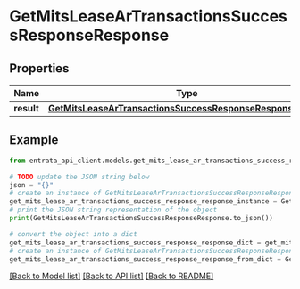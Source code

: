 # GetMitsLeaseArTransactionsSuccessResponseResponse


## Properties

Name | Type | Description | Notes
------------ | ------------- | ------------- | -------------
**result** | [**GetMitsLeaseArTransactionsSuccessResponseResponseResult**](GetMitsLeaseArTransactionsSuccessResponseResponseResult.md) |  | 

## Example

```python
from entrata_api_client.models.get_mits_lease_ar_transactions_success_response_response import GetMitsLeaseArTransactionsSuccessResponseResponse

# TODO update the JSON string below
json = "{}"
# create an instance of GetMitsLeaseArTransactionsSuccessResponseResponse from a JSON string
get_mits_lease_ar_transactions_success_response_response_instance = GetMitsLeaseArTransactionsSuccessResponseResponse.from_json(json)
# print the JSON string representation of the object
print(GetMitsLeaseArTransactionsSuccessResponseResponse.to_json())

# convert the object into a dict
get_mits_lease_ar_transactions_success_response_response_dict = get_mits_lease_ar_transactions_success_response_response_instance.to_dict()
# create an instance of GetMitsLeaseArTransactionsSuccessResponseResponse from a dict
get_mits_lease_ar_transactions_success_response_response_from_dict = GetMitsLeaseArTransactionsSuccessResponseResponse.from_dict(get_mits_lease_ar_transactions_success_response_response_dict)
```
[[Back to Model list]](../README.md#documentation-for-models) [[Back to API list]](../README.md#documentation-for-api-endpoints) [[Back to README]](../README.md)


